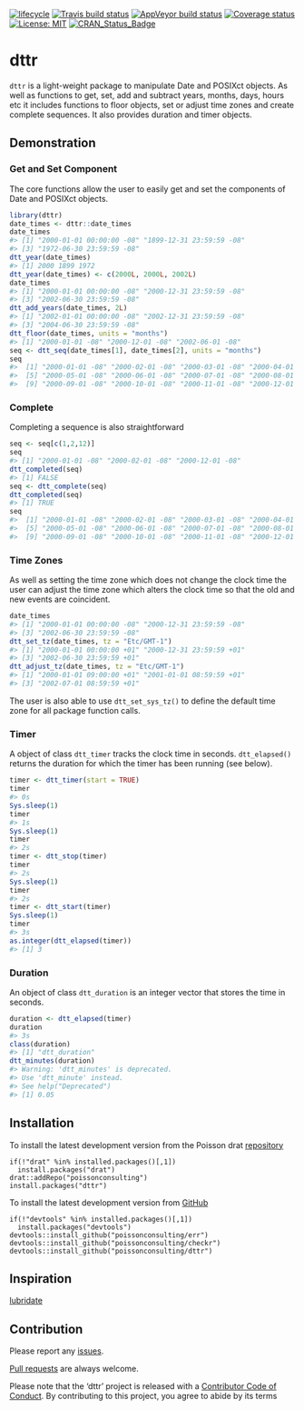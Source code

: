 
<!-- README.md is generated from README.Rmd. Please edit that file -->

[![lifecycle](https://img.shields.io/badge/lifecycle-maturing-blue.svg)](https://www.tidyverse.org/lifecycle/#maturing)
[![Travis build
status](https://travis-ci.com/poissonconsulting/dttr.svg?branch=master)](https://travis-ci.com/poissonconsulting/dttr)
[![AppVeyor build
status](https://ci.appveyor.com/api/projects/status/github/poissonconsulting/dttr?branch=master&svg=true)](https://ci.appveyor.com/project/poissonconsulting/dttr)
[![Coverage
status](https://codecov.io/gh/poissonconsulting/dttr/branch/master/graph/badge.svg)](https://codecov.io/github/poissonconsulting/dttr?branch=master)
[![License:
MIT](https://img.shields.io/badge/License-MIT-green.svg)](https://opensource.org/licenses/MIT)
[![CRAN\_Status\_Badge](http://www.r-pkg.org/badges/version/dttr)](https://cran.r-project.org/package=dttr)

# dttr

`dttr` is a light-weight package to manipulate Date and POSIXct objects.
As well as functions to get, set, add and subtract years, months, days,
hours etc it includes functions to floor objects, set or adjust time
zones and create complete sequences. It also provides duration and timer
objects.

## Demonstration

### Get and Set Component

The core functions allow the user to easily get and set the components
of Date and POSIXct objects.

``` r
library(dttr)
date_times <- dttr::date_times
date_times
#> [1] "2000-01-01 00:00:00 -08" "1899-12-31 23:59:59 -08"
#> [3] "1972-06-30 23:59:59 -08"
dtt_year(date_times)
#> [1] 2000 1899 1972
dtt_year(date_times) <- c(2000L, 2000L, 2002L)
date_times
#> [1] "2000-01-01 00:00:00 -08" "2000-12-31 23:59:59 -08"
#> [3] "2002-06-30 23:59:59 -08"
dtt_add_years(date_times, 2L)
#> [1] "2002-01-01 00:00:00 -08" "2002-12-31 23:59:59 -08"
#> [3] "2004-06-30 23:59:59 -08"
dtt_floor(date_times, units = "months")
#> [1] "2000-01-01 -08" "2000-12-01 -08" "2002-06-01 -08"
seq <- dtt_seq(date_times[1], date_times[2], units = "months")
seq
#>  [1] "2000-01-01 -08" "2000-02-01 -08" "2000-03-01 -08" "2000-04-01 -08"
#>  [5] "2000-05-01 -08" "2000-06-01 -08" "2000-07-01 -08" "2000-08-01 -08"
#>  [9] "2000-09-01 -08" "2000-10-01 -08" "2000-11-01 -08" "2000-12-01 -08"
```

### Complete

Completing a sequence is also straightforward

``` r
seq <- seq[c(1,2,12)]
seq
#> [1] "2000-01-01 -08" "2000-02-01 -08" "2000-12-01 -08"
dtt_completed(seq)
#> [1] FALSE
seq <- dtt_complete(seq)
dtt_completed(seq)
#> [1] TRUE
seq
#>  [1] "2000-01-01 -08" "2000-02-01 -08" "2000-03-01 -08" "2000-04-01 -08"
#>  [5] "2000-05-01 -08" "2000-06-01 -08" "2000-07-01 -08" "2000-08-01 -08"
#>  [9] "2000-09-01 -08" "2000-10-01 -08" "2000-11-01 -08" "2000-12-01 -08"
```

### Time Zones

As well as setting the time zone which does not change the clock time
the user can adjust the time zone which alters the clock time so that
the old and new events are coincident.

``` r
date_times
#> [1] "2000-01-01 00:00:00 -08" "2000-12-31 23:59:59 -08"
#> [3] "2002-06-30 23:59:59 -08"
dtt_set_tz(date_times, tz = "Etc/GMT-1")
#> [1] "2000-01-01 00:00:00 +01" "2000-12-31 23:59:59 +01"
#> [3] "2002-06-30 23:59:59 +01"
dtt_adjust_tz(date_times, tz = "Etc/GMT-1")
#> [1] "2000-01-01 09:00:00 +01" "2001-01-01 08:59:59 +01"
#> [3] "2002-07-01 08:59:59 +01"
```

The user is also able to use `dtt_set_sys_tz()` to define the default
time zone for all package function calls.

### Timer

A object of class `dtt_timer` tracks the clock time in seconds.
`dtt_elapsed()` returns the duration for which the timer has been
running (see below).

``` r
timer <- dtt_timer(start = TRUE)
timer
#> 0s
Sys.sleep(1)
timer
#> 1s
Sys.sleep(1)
timer
#> 2s
timer <- dtt_stop(timer)
timer
#> 2s
Sys.sleep(1)
timer
#> 2s
timer <- dtt_start(timer)
Sys.sleep(1)
timer
#> 3s
as.integer(dtt_elapsed(timer))
#> [1] 3
```

### Duration

An object of class `dtt_duration` is an integer vector that stores the
time in seconds.

``` r
duration <- dtt_elapsed(timer)
duration
#> 3s
class(duration)
#> [1] "dtt_duration"
dtt_minutes(duration)
#> Warning: 'dtt_minutes' is deprecated.
#> Use 'dtt_minute' instead.
#> See help("Deprecated")
#> [1] 0.05
```

## Installation

To install the latest development version from the Poisson drat
[repository](https://github.com/poissonconsulting/drat)

    if(!"drat" %in% installed.packages()[,1]) 
      install.packages("drat")
    drat::addRepo("poissonconsulting")
    install.packages("dttr")

To install the latest development version from
[GitHub](https://github.com/poissonconsulting/checkr)

    if(!"devtools" %in% installed.packages()[,1]) 
      install.packages("devtools")
    devtools::install_github("poissonconsulting/err")
    devtools::install_github("poissonconsulting/checkr")
    devtools::install_github("poissonconsulting/dttr")

## Inspiration

[lubridate](https://lubridate.tidyverse.org)

## Contribution

Please report any
[issues](https://github.com/poissonconsulting/dttr/issues).

[Pull requests](https://github.com/poissonconsulting/dttr/pulls) are
always welcome.

Please note that the ‘dttr’ project is released with a [Contributor Code
of Conduct](CODE_OF_CONDUCT.md). By contributing to this project, you
agree to abide by its terms
